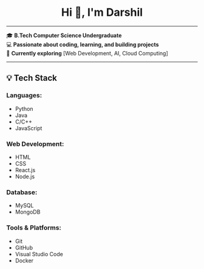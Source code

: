 <div align="center">
  <h1>Hi 👋, I'm Darshil</h1>
</div>

---

🎓 **B.Tech Computer Science Undergraduate**  
💻 **Passionate about coding, learning, and building projects**  
🌱 **Currently exploring** [Web Development, AI, Cloud Computing]  

---

## 💡 Tech Stack

### **Languages:**
- Python
- Java
- C/C++
- JavaScript

### **Web Development:**
- HTML
- CSS
- React.js
- Node.js

### **Database:**
- MySQL
- MongoDB

### **Tools & Platforms:**
- Git
- GitHub
- Visual Studio Code
- Docker
